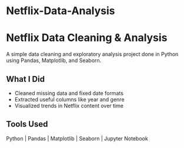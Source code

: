 # Netflix-Data-Analysis
# Netflix Data Cleaning & Analysis

A simple data cleaning and exploratory analysis project done in Python using Pandas, Matplotlib, and Seaborn.

## What I Did
- Cleaned missing data and fixed date formats  
- Extracted useful columns like year and genre  
- Visualized trends in Netflix content over time  

## Tools Used
Python | Pandas | Matplotlib | Seaborn | Jupyter Notebook
